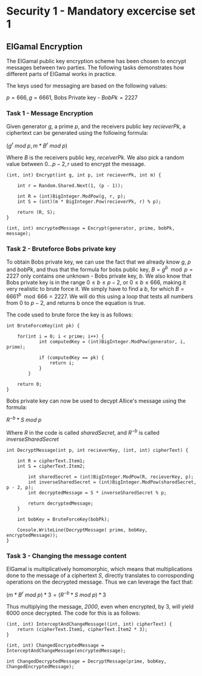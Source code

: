 # Security 1 - Mandatory excercise set 1

## ElGamal Encryption

The ElGamal public key encryption scheme has been chosen to encrypt messages between two parties.
The following tasks demonstrates how different parts of ElGamal works in practice.

The keys used for messaging are based on the following values:

$p = 666, g = 6661$, Bobs Private key - $BobPk = 2227$

### Task 1 - Message Encryption

Given generator _g_, a prime _p_, and the receivers public key _recieverPk_,
a ciphertext can be generated using the following formula:

$(g^r\ mod\ p, m * B^r\ mod\ p)$

Where _B_ is the receivers public key, _receiverPk_. We also pick a random value between $0...p - 2, r$ used to encrypt the message.

    (int, int) Encrypt(int g, int p, int recieverPk, int m) {
    
        int r = Random.Shared.Next(1, (p - 1));
    
        int R = (int)BigInteger.ModPow(g, r, p);
        int S = (int)(m * BigInteger.Pow(recieverPk, r) % p);
    
        return (R, S);
    }

    (int, int) encryptedMessage = Encrypt(generator, prime, bobPk, message);

### Task 2 - Bruteforce Bobs private key

To obtain Bobs private key, we can use the fact that we already know $g$, $p$ and $bobPk$, and
thus that the formula for bobs public key, $B = g^b \mod p = 2227$ only contains one unknown - Bobs private key, _b_.
We also know that Bobs private key is in the range $0 \leq b \leq p - 2$, or $0 \leq b \leq 666$, making it very realistic 
to brute force it. We simply have to find a $b$, for which $B = 6661^b \mod 666 = 2227$. We will do this using a loop that tests
all numbers from $0$ to $p - 2$, and returns b once the equation is true.

The code used to brute force the key is as follows:
    
    int BruteForceKey(int pk) {

        for(int i = 0; i < prime; i++) {
                int computedKey = (int)BigInteger.ModPow(generator, i, prime);
    
                if (computedKey == pk) {
                    return i;
                }
            }

        return 0;
    }

Bobs private key can now be used to decypt Allice's message using the formula:

$R^{-b} * S\ mod\ p$ 

Where
$R$ in the code is called _sharedSecret_, and $R^{-b}$ is called _inverseSharedSecret_

    int DecryptMessage(int p, int recieverKey, (int, int) cipherText) {
        
        int R = cipherText.Item1;
        int S = cipherText.Item2;
        
            int sharedSecret = (int)BigInteger.ModPow(R, recieverKey, p);
            int inverseSharedSecret = (int)BigInteger.ModPow(sharedSecret, p - 2, p);
            int decryptedMessage = S * inverseSharedSecret % p;
        
            return decryptedMessage;
        }
        
        int bobKey = BruteForceKey(bobPk);
        
        Console.WriteLine(DecryptMessage( prime, bobKey, encryptedMessage));
    }

### Task 3 - Changing the message content

ElGamal is multiplicatively homomorphic, which means that multiplications done to the message of
a ciphertext $S$, directly translates to corrosponding operations on the decrypted message. 
Thus we can leverage the fact that:

$(m * B^r\ mod\ p) * 3 = (R^{-b} * S\ mod\ p) * 3$

Thus multiplying the message, _2000_, even when encrypted, by 3, will yield 6000 once decrypted.
The code for this is as follows:

    (int, int) InterceptAndChangeMessage((int, int) cipherText) {
        return (cipherText.Item1, cipherText.Item2 * 3);
    }
    
    (int, int) ChangedEncryptedMessage = InterceptAndChangeMessage(encryptedMessage);
    
    int ChangedDecryptedMessage = DecryptMessage(prime, bobKey, ChangedEncryptedMessage);

